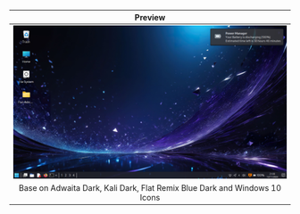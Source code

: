 
| Preview |
|-|
| ![](Screenshot.png) |
| <div align="center"> Base on Adwaita Dark, Kali Dark, Flat Remix Blue Dark and Windows 10 Icons</div> |
